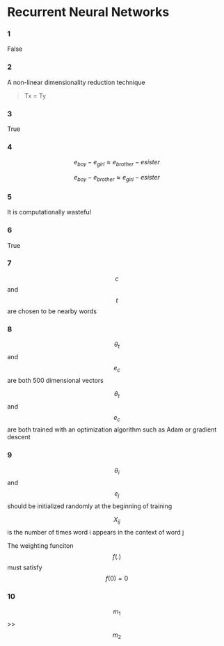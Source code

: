 # Recurrent Neural Networks

### 1
False

### 2
A non-linear dimensionality reduction technique

> Tx = Ty

### 3
True

### 4
 $$e_{boy} - e_{girl} \approx e_{brother} - e{sister}$$

 $$e_{boy} - e_{brother} \approx e_{girl} - e{sister}$$

### 5

It is computationally wasteful

### 6

True

### 7

$$c$$ and $$t$$ are chosen to be nearby words

### 8

$$\theta_t$$ and $$e_c$$ are both 500 dimensional vectors

$$\theta_t$$ and $$e_c$$ are both trained with an optimization algorithm such as Adam or gradient descent

### 9

$$\theta_i$$ and $$e_j$$ should be initialized randomly at the beginning of training

$$X_{ij}$$ is the number of times word i appears in the context of word j

The weighting funciton $$f(.)$$ must satisfy $$f(0) = 0$$

### 10

$$m_1$$ >> $$m_2$$
